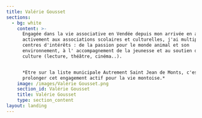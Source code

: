 ```yaml
---
title: Valérie Gousset
sections:
  - bg: white
    content: >-
      Engagée dans la vie associative en Vendée depuis mon arrivée en adhérant
      activement aux associations scolaires et culturelles, j'ai multiplié mes
      centres d'intérêts : de la passion pour le monde animal et son
      environnement, à l' accompagnement de la jeunesse et au soutien de la
      culture (lecture, théâtre, cinéma..).


      *Etre sur la liste municipale Autrement Saint Jean de Monts, c'est
      prolonger cet engagement actif pour la vie montoise.*
    image: /images/Valérie Gousset.png
    section_id: Valérie Gousset
    title: Valérie Gousset
    type: section_content
layout: landing
---
```


